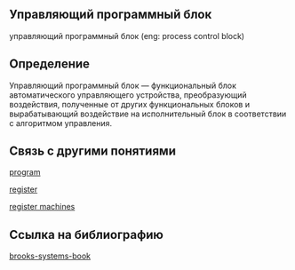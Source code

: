 
## Управляющий программный блок
управляющий программный блок (eng: process control block) 

## Определение
Управляющий программный блок — функциональный блок автоматического управляющего устройства, преобразующий воздействия, полученные от других функциональных блоков и вырабатывающий воздействие на исполнительный блок в соответствии с алгоритмом управления.

## Cвязь с другими понятиями 

[program](https://github.com/vernikkkkkkkkkkkkkkkkkkk/concept/blob/main/virtual%20machines/register%20machines/program.md)

[register](https://github.com/vernikkkkkkkkkkkkkkkkkkk/concept/blob/main/virtual%20machines/register%20machines/register.md)

[register machines](https://github.com/vernikkkkkkkkkkkkkkkkkkk/concept/blob/main/virtual%20machines/register%20machines/register%20machines.md)

## Cсылка на библиографию
[brooks-systems-book](https://github.com/vernikkkkkkkkkkkkkkkkkkk/concept/blob/main/bibliography/register%20machines/brooks-systems-book%7B2%7D.md)

